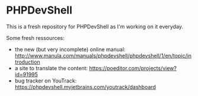 # PHPDevShell

This is a fresh repository for PHPDevShell as I'm working on it everyday.

Some fresh ressources:

- the new (but very incomplete) online manual: http://www.manula.com/manuals/phpdevshell/phpdevshell/1/en/topic/introduction
- a site to translate the content: https://poeditor.com/projects/view?id=91995
- bug tracker on YouTrack: https://phpdevshell.myjetbrains.com/youtrack/dashboard

